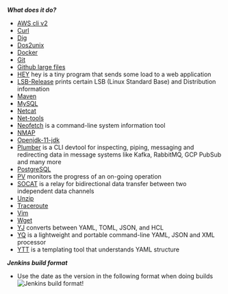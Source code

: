 ***What does it do?***
- [AWS cli v2](https://docs.aws.amazon.com/cli/latest/userguide/getting-started-install.html)
- [Curl](https://curl.se/)
- [Dig](https://linuxize.com/post/how-to-use-dig-command-to-query-dns-in-linux/)
- [Dos2unix](https://www.computerhope.com/unix/dos2unix.htm)
- [Docker](https://docs.docker.com/)
- [Git](https://git-scm.com/)
- [Github large files](https://git-lfs.github.com/)
- [HEY](https://github.com/rakyll/hey) hey is a tiny program that sends some load to a web application
- [LSB-Release](https://refspecs.linuxfoundation.org/LSB_3.0.0/LSB-PDA/LSB-PDA/lsbrelease.html) prints certain LSB (Linux Standard Base) and Distribution information
- [Maven](https://maven.apache.org/)
- [MySQL](https://dev.mysql.com/doc/refman/8.0/en/mysql.html)
- [Netcat](https://www.varonis.com/blog/netcat-commands)
- [Net-tools](https://launchpad.net/ubuntu/bionic/+package/net-tools)
- [Neofetch](https://github.com/dylanaraps/neofetch) is a command-line system information tool
- [NMAP](https://nmap.org/)
- [Openjdk-11-jdk](https://openjdk.java.net/)
- [Plumber](https://github.com/batchcorp/plumber) is a CLI devtool for inspecting, piping, messaging and redirecting data in message systems like Kafka, RabbitMQ, GCP PubSub and many more
- [PostgreSQL](https://www.postgresql.org/docs/current/app-psql.html)
- [PV](https://www.geeksforgeeks.org/pv-command-in-linux-with-examples/) monitors the progress of an on-going operation
- [SOCAT](http://www.dest-unreach.org/socat/) is a relay for bidirectional data transfer between two independent data channels
- [Unzip](https://phoenixnap.com/kb/how-to-unzip-file-linux-ubuntu)
- [Traceroute](https://linuxhint.com/install-run-traceroute-on-ubuntu/)
- [Vim](https://opensource.com/article/19/3/getting-started-vim)
- [Wget](https://www.computerhope.com/unix/wget.htm)
- [YJ](https://github.com/sclevine/yj) converts between YAML, TOML, JSON, and HCL
- [YQ](https://github.com/mikefarah/yq) is a lightweight and portable command-line YAML, JSON and XML processor
- [YTT](https://github.com/vmware-tanzu/carvel-ytt) is a templating tool that understands YAML structure

***Jenkins build format***
- Use the date as the version in the following format when doing builds
 ![Jenkins build format!](images/01-jenkins-version.jpg "Jenkins build format")
